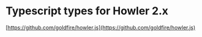 # Typescript types for Howler 2.x

[https://github.com/goldfire/howler.js](https://github.com/goldfire/howler.js)
